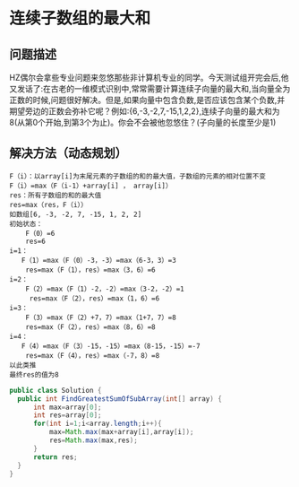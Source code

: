 # 连续子数组的最大和
## 问题描述
HZ偶尔会拿些专业问题来忽悠那些非计算机专业的同学。今天测试组开完会后,他又发话了:在古老的一维模式识别中,常常需要计算连续子向量的最大和,当向量全为正数的时候,问题很好解决。但是,如果向量中包含负数,是否应该包含某个负数,并期望旁边的正数会弥补它呢？例如:{6,-3,-2,7,-15,1,2,2},连续子向量的最大和为8(从第0个开始,到第3个为止)。你会不会被他忽悠住？(子向量的长度至少是1)
## 解决方法（动态规划）
    F（i）：以array[i]为末尾元素的子数组的和的最大值，子数组的元素的相对位置不变
    F（i）=max（F（i-1）+array[i] ， array[i]）
    res：所有子数组的和的最大值
    res=max（res，F（i））
    如数组[6, -3, -2, 7, -15, 1, 2, 2]
    初始状态：
        F（0）=6
        res=6
    i=1：
       F（1）=max（F（0）-3，-3）=max（6-3，3）=3
        res=max（F（1），res）=max（3，6）=6
    i=2：
        F（2）=max（F（1）-2，-2）=max（3-2，-2）=1
         res=max（F（2），res）=max（1，6）=6
    i=3：
        F（3）=max（F（2）+7，7）=max（1+7，7）=8
        res=max（F（2），res）=max（8，6）=8
    i=4：
       F（4）=max（F（3）-15，-15）=max（8-15，-15）=-7
        res=max（F（4），res）=max（-7，8）=8
    以此类推
    最终res的值为8
  ```java
  public class Solution {
    public int FindGreatestSumOfSubArray(int[] array) {
        int max=array[0];
        int res=array[0];
        for(int i=1;i<array.length;i++){
            max=Math.max(max+array[i],array[i]);
            res=Math.max(max,res);
        }
        return res;
    }
}
```
